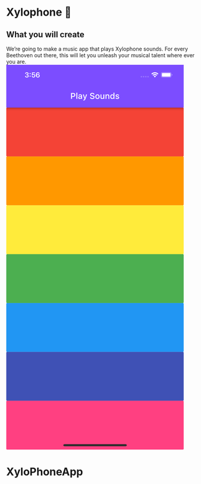 
# Xylophone 🎹


## What you will create

We’re going to make a music app that plays Xylophone sounds. For every Beethoven out there, this will let you unleash your musical talent where ever you are. 
![Looks Like](https://github.com/Harsh23Kashyap/XyloPhoneApp/blob/main/Simulator%20Screen%20Shot%20-%20iPhone%2013%20Pro%20Max%20-%202022-02-16%20at%2015.56.17.png)
# XyloPhoneApp
